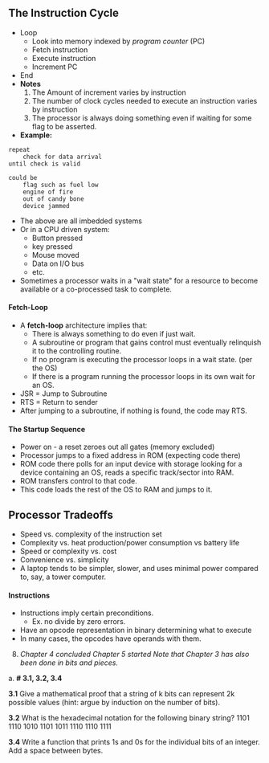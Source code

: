 ## The Instruction Cycle
- Loop
	- Look into memory indexed by *program counter* (PC)
	- Fetch instruction
	- Execute instruction
	- Increment PC
- End
- **Notes**
	1. The Amount of increment varies by instruction
	2. The number of clock cycles needed to execute an instruction varies by instruction
	3. The processor is always doing something even if waiting for some flag to be asserted.
- **Example:**
```
repeat
	check for data arrival
until check is valid

could be
	flag such as fuel low
	engine of fire
	out of candy bone
	device jammed
```
- The above are all imbedded systems
- Or in a CPU driven system:
	- Button pressed
	- key pressed
	- Mouse moved
	- Data on I/O bus
	- etc.
- Sometimes a processor waits in a "wait state" for a resource to become available or a co-processed task to complete.
#### Fetch-Loop
- A **fetch-loop** architecture implies that:
	- There is always something to do even if just wait.
	- A subroutine or program that gains control must eventually relinquish it to the controlling routine.
	- If no program is executing the processor loops in a wait state. (per the OS)
	- If there is a program running the processor loops in its own wait for an OS.
- JSR = Jump to Subroutine
- RTS = Return to sender
- After jumping to a subroutine, if nothing is found, the code may RTS.
#### The Startup Sequence
- Power on -  a reset zeroes out all gates (memory excluded)
- Processor jumps to a fixed address in ROM (expecting code there)
- ROM code there polls for an input device with storage looking for a device containing an OS, reads a specific track/sector into RAM.
- ROM transfers control to that code.
- This code loads the rest of the OS to RAM and jumps to it.
## Processor Tradeoffs
- Speed vs. complexity of the instruction set
- Complexity vs. heat production/power consumption vs battery life
- Speed or complexity vs. cost
- Convenience vs. simplicity
- A laptop tends to be simpler, slower, and uses minimal power compared to, say, a tower computer.
#### Instructions
- Instructions imply certain preconditions.
	- Ex. no divide by zero errors.
- Have an opcode representation in binary determining what to execute
- In many cases, the opcodes have operands with them.

8. _Chapter 4 concluded Chapter 5 started Note that Chapter 3 has also been done in bits and pieces._

a. **# 3.1, 3.2, 3.4**

**3.1** Give a mathematical proof that a string of k bits can represent 2k possible values (hint: argue by induction on the number of bits).


**3.2** What is the hexadecimal notation for the following binary string?
1101 1110 1010 1101 1011 1110 1110 1111


**3.4** Write a function that prints 1s and 0s for the individual bits of an integer. Add a space between bytes.

